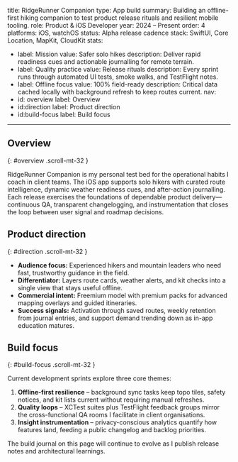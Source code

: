 title: RidgeRunner Companion
type: App build
summary: Building an offline-first hiking companion to test product release rituals and resilient mobile tooling.
role: Product & iOS Developer
year: 2024 – Present
order: 4
platforms: iOS, watchOS
status: Alpha release cadence
stack: SwiftUI, Core Location, MapKit, CloudKit
stats:
  - label: Mission
    value: Safer solo hikes
    description: Deliver rapid readiness cues and actionable journalling for remote terrain.
  - label: Quality practice
    value: Release rituals
    description: Every sprint runs through automated UI tests, smoke walks, and TestFlight notes.
  - label: Offline focus
    value: 100% field-ready
    description: Critical data cached locally with background refresh to keep routes current.
nav:
  - id: overview
    label: Overview
  - id:direction
    label: Product direction
  - id:build-focus
    label: Build focus
---
## Overview
{: #overview .scroll-mt-32 }

RidgeRunner Companion is my personal test bed for the operational habits I coach in client teams. The iOS app supports solo hikers
with curated route intelligence, dynamic weather readiness cues, and after-action journalling. Each release exercises the
foundations of dependable product delivery—continuous QA, transparent changelogging, and instrumentation that closes the loop
between user signal and roadmap decisions.

## Product direction
{: #direction .scroll-mt-32 }

- **Audience focus:** Experienced hikers and mountain leaders who need fast, trustworthy guidance in the field.
- **Differentiator:** Layers route cards, weather alerts, and kit checks into a single view that stays useful offline.
- **Commercial intent:** Freemium model with premium packs for advanced mapping overlays and guided itineraries.
- **Success signals:** Activation through saved routes, weekly retention from journal entries, and support demand trending down as
  in-app education matures.

## Build focus
{: #build-focus .scroll-mt-32 }

Current development sprints explore three core themes:

1. **Offline-first resilience** – background sync tasks keep topo tiles, safety notices, and kit lists current without requiring
   manual refreshes.
2. **Quality loops** – XCTest suites plus TestFlight feedback groups mirror the cross-functional QA rooms I facilitate in client
   organisations.
3. **Insight instrumentation** – privacy-conscious analytics quantify how features land, feeding a public changelog and backlog
   priorities.

The build journal on this page will continue to evolve as I publish release notes and architectural learnings.
